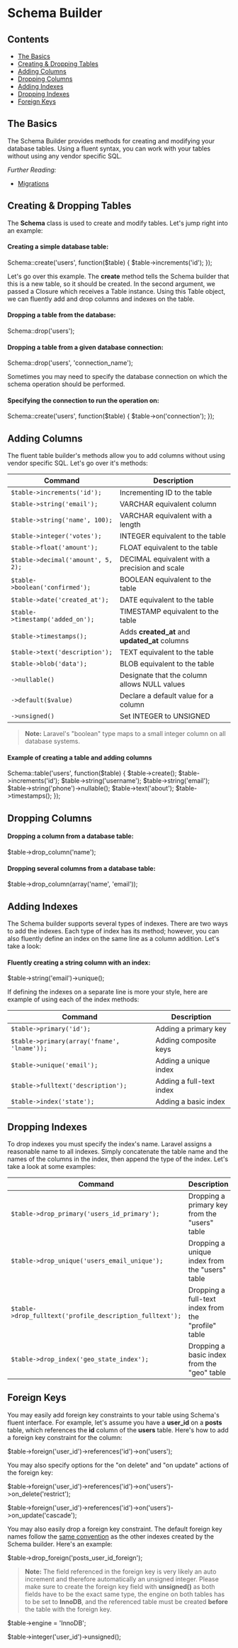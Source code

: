 # Schema Builder## Contents- [The Basics](#the-basics)- [Creating & Dropping Tables](#creating-dropping-tables)- [Adding Columns](#adding-columns)- [Dropping Columns](#dropping-columns)- [Adding Indexes](#adding-indexes)- [Dropping Indexes](#dropping-indexes)- [Foreign Keys](#foreign-keys)<a name="the-basics"></a>## The BasicsThe Schema Builder provides methods for creating and modifying your database tables. Using a fluent syntax, you can work with your tables without using any vendor specific SQL.*Further Reading:*- [Migrations](/docs/database/migrations)<a name="creating-dropping-tables"></a>## Creating & Dropping TablesThe **Schema** class is used to create and modify tables. Let's jump right into an example:#### Creating a simple database table:  Schema::create('users', function($table)  {    $table->increments('id');  });Let's go over this example. The **create** method tells the Schema builder that this is a new table, so it should be created. In the second argument, we passed a Closure which receives a Table instance. Using this Table object, we can fluently add and drop columns and indexes on the table.#### Dropping a table from the database:  Schema::drop('users');#### Dropping a table from a given database connection:  Schema::drop('users', 'connection_name');Sometimes you may need to specify the database connection on which the schema operation should be performed.#### Specifying the connection to run the operation on:  Schema::create('users', function($table)  {    $table->on('connection');  });<a name="adding-columns"></a>## Adding ColumnsThe fluent table builder's methods allow you to add columns without using vendor specific SQL. Let's go over it's methods:Command  | Description------------- | -------------`$table->increments('id');`  |  Incrementing ID to the table`$table->string('email');`  |  VARCHAR equivalent column`$table->string('name', 100);`  |  VARCHAR equivalent with a length`$table->integer('votes');`  |  INTEGER equivalent to the table`$table->float('amount');`  |  FLOAT equivalent to the table`$table->decimal('amount', 5, 2);`  |  DECIMAL equivalent with a precision and scale`$table->boolean('confirmed');`  |  BOOLEAN equivalent to the table`$table->date('created_at');`  |  DATE equivalent to the table`$table->timestamp('added_on');`  |  TIMESTAMP equivalent to the table`$table->timestamps();`  |  Adds **created\_at** and **updated\_at** columns`$table->text('description');`  |  TEXT equivalent to the table`$table->blob('data');`  |  BLOB equivalent to the table`->nullable()`  |  Designate that the column allows NULL values`->default($value)`  |  Declare a default value for a column`->unsigned()`  |  Set INTEGER to UNSIGNED> **Note:** Laravel's "boolean" type maps to a small integer column on all database systems.#### Example of creating a table and adding columns  Schema::table('users', function($table)  {    $table->create();    $table->increments('id');    $table->string('username');    $table->string('email');    $table->string('phone')->nullable();    $table->text('about');    $table->timestamps();  });<a name="dropping-columns"></a>## Dropping Columns#### Dropping a column from a database table:  $table->drop_column('name');#### Dropping several columns from a database table:  $table->drop_column(array('name', 'email'));<a name="adding-indexes"></a>## Adding IndexesThe Schema builder supports several types of indexes. There are two ways to add the indexes. Each type of index has its method; however, you can also fluently define an index on the same line as a column addition. Let's take a look:#### Fluently creating a string column with an index:  $table->string('email')->unique();If defining the indexes on a separate line is more your style, here are example of using each of the index methods:Command  | Description------------- | -------------`$table->primary('id');`  |  Adding a primary key`$table->primary(array('fname', 'lname'));`  |  Adding composite keys`$table->unique('email');`  |  Adding a unique index`$table->fulltext('description');`  |  Adding a full-text index`$table->index('state');`  |  Adding a basic index<a name="dropping-indexes"></a>## Dropping IndexesTo drop indexes you must specify the index's name. Laravel assigns a reasonable name to all indexes. Simply concatenate the table name and the names of the columns in the index, then append the type of the index. Let's take a look at some examples:Command  | Description------------- | -------------`$table->drop_primary('users_id_primary');`  |  Dropping a primary key from the "users" table`$table->drop_unique('users_email_unique');`  |  Dropping a unique index from the "users" table`$table->drop_fulltext('profile_description_fulltext');`  |  Dropping a full-text index from the "profile" table`$table->drop_index('geo_state_index');`  |  Dropping a basic index from the "geo" table<a name="foreign-keys"></a>## Foreign KeysYou may easily add foreign key constraints to your table using Schema's fluent interface. For example, let's assume you have a **user_id** on a **posts** table, which references the **id** column of the **users** table. Here's how to add a foreign key constraint for the column:  $table->foreign('user_id')->references('id')->on('users');You may also specify options for the "on delete" and "on update" actions of the foreign key:  $table->foreign('user_id')->references('id')->on('users')->on_delete('restrict');  $table->foreign('user_id')->references('id')->on('users')->on_update('cascade');You may also easily drop a foreign key constraint. The default foreign key names follow the [same convention](#dropping-indexes) as the other indexes created by the Schema builder. Here's an example:  $table->drop_foreign('posts_user_id_foreign');> **Note:** The field referenced in the foreign key is very likely an auto increment and therefore automatically an unsigned integer. Please make sure to create the foreign key field with **unsigned()** as both fields have to be the exact same type, the engine on both tables has to be set to **InnoDB**, and the referenced table must be created **before** the table with the foreign key.  $table->engine = 'InnoDB';  $table->integer('user_id')->unsigned();